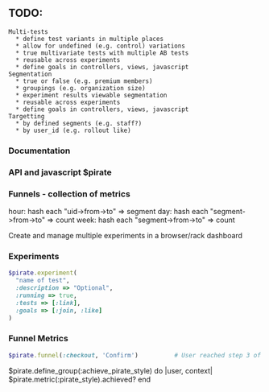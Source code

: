## TODO:

    Multi-tests
      * define test variants in multiple places
      * allow for undefined (e.g. control) variations
      * true multivariate tests with multiple AB tests
      * reusable across experiments
      * define goals in controllers, views, javascript
    Segmentation
      * true or false (e.g. premium members)
      * groupings (e.g. organization size)
      * experiment results viewable segmentation
      * reusable across experiments
      * define goals in controllers, views, javascript
    Targetting
      * by defined segments (e.g. staff?)
      * by user_id (e.g. rollout like)

### Documentation

### API and javascript $pirate

### Funnels - collection of metrics

hour: hash each "uid->from->to" => segment
day: hash each "segment->from->to" => count
week: hash each "segment->from->to" => count


Create and manage multiple experiments in a browser/rack dashboard

### Experiments

```ruby
$pirate.experiment(
  "name of test",
  :description => "Optional",
  :running => true,
  :tests => [:link],
  :goals => [:join, :like]
)
```

### Funnel Metrics

```ruby
$pirate.funnel(:checkout, 'Confirm')          # User reached step 3 of funnel (Confirm)
```


$pirate.define_group(:achieve_pirate_style) do |user, context|
  $pirate.metric(:pirate_style).achieved?
end
